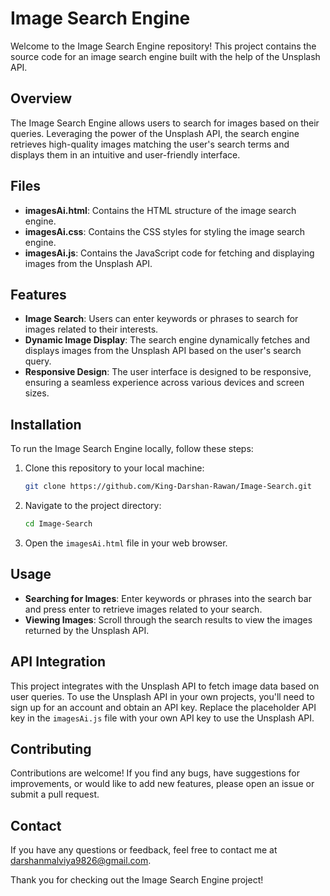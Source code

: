 # Image Search Engine

Welcome to the Image Search Engine repository! This project contains the source code for an image search engine built with the help of the Unsplash API.

## Overview

The Image Search Engine allows users to search for images based on their queries. Leveraging the power of the Unsplash API, the search engine retrieves high-quality images matching the user's search terms and displays them in an intuitive and user-friendly interface.

## Files

- **imagesAi.html**: Contains the HTML structure of the image search engine.
- **imagesAi.css**: Contains the CSS styles for styling the image search engine.
- **imagesAi.js**: Contains the JavaScript code for fetching and displaying images from the Unsplash API.

## Features

- **Image Search**: Users can enter keywords or phrases to search for images related to their interests.
- **Dynamic Image Display**: The search engine dynamically fetches and displays images from the Unsplash API based on the user's search query.
- **Responsive Design**: The user interface is designed to be responsive, ensuring a seamless experience across various devices and screen sizes.

## Installation

To run the Image Search Engine locally, follow these steps:

1. Clone this repository to your local machine:

   ```bash
   git clone https://github.com/King-Darshan-Rawan/Image-Search.git
   ```

2. Navigate to the project directory:

   ```bash
   cd Image-Search
   ```

3. Open the `imagesAi.html` file in your web browser.

## Usage

- **Searching for Images**: Enter keywords or phrases into the search bar and press enter to retrieve images related to your search.
- **Viewing Images**: Scroll through the search results to view the images returned by the Unsplash API.

## API Integration

This project integrates with the Unsplash API to fetch image data based on user queries. To use the Unsplash API in your own projects, you'll need to sign up for an account and obtain an API key. Replace the placeholder API key in the `imagesAi.js` file with your own API key to use the Unsplash API.

## Contributing

Contributions are welcome! If you find any bugs, have suggestions for improvements, or would like to add new features, please open an issue or submit a pull request.

## Contact

If you have any questions or feedback, feel free to contact me at darshanmalviya9826@gmail.com.

Thank you for checking out the Image Search Engine project!
